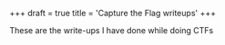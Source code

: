 +++
draft = true
title = 'Capture the Flag writeups'
+++

These are the write-ups I have done while doing CTFs